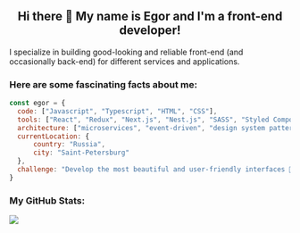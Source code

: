 <div align="center">
  
## Hi there 👋 My name is Egor and I'm a front-end developer!

</div>

I specialize in building good-looking and reliable front-end (and occasionally back-end) for different services and applications.

### Here are some fascinating facts about me: 

```javascript
const egor = {
  code: ["Javascript", "Typescript", "HTML", "CSS"],
  tools: ["React", "Redux", "Next.js", "Nest.js", "SASS", "Styled Components", "Jest"],
  architecture: ["microservices", "event-driven", "design system pattern"],
  currentLocation: {
      country: "Russia",
      city: "Saint-Petersburg"
  },
  challenge: "Develop the most beautiful and user-friendly interfaces 👨‍💻"
}
```
### My GitHub Stats:
![](https://github-readme-stats.vercel.app/api?username=egoryupatov&theme=dark&hide_border=false&include_all_commits=true&count_private=true)<br/>
